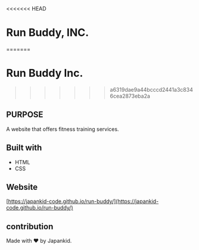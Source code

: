 <<<<<<< HEAD
# Run Buddy, INC.
=======
# Run Buddy Inc.
>>>>>>> a6319dae9a44bcccd2441a3c8346cea2873eba2a

## PURPOSE
A website that offers fitness training services.

## Built with
* HTML
* CSS

## Website
[https://japankid-code.github.io/run-buddy/](https://japankid-code.github.io/run-buddy/)

## contribution
Made with ❤️ by Japankid.
